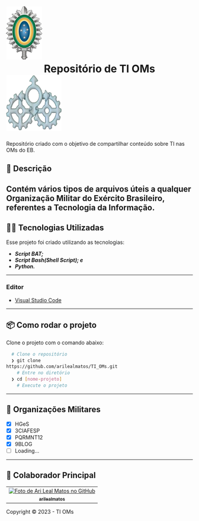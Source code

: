 # ![EB](https://github.com/arilealmatos/TI_OMs/blob/main/EB.png)<CENTER>Repositório de TI OMs</CENTER>![MNTCOM](https://github.com/arilealmatos/TI_OMs/blob/main/Mnt_Com.png)

Repositório criado com o objetivo de compartilhar 
conteúdo sobre TI nas OMs do EB.
## :rocket: Descrição
Contém vários tipos de arquivos úteis a qualquer Organização
Militar do Exército Brasileiro, referentes a Tecnologia da
Informação.
---
## 👨‍💻️ Tecnologias Utilizadas
Esse projeto foi criado utilizando as tecnologias:<br>
- ***Script BAT;***
- ***Script Bash(Shell Script); e***
- ***Python.***
---
### Editor
- [Visual Studio Code](https://code.visualstudio.com/)
---
## 📦️ Como rodar o projeto
Clone o projeto com o comando abaixo:
```bash
  # Clone o repositório
  ❯ git clone 
https://github.com/arilealmatos/TI_OMs.git
	# Entre no diretório
  ❯ cd [nome-projeto]
	# Execute o projeto
```
---
## 🔮 Organizações Militares
- [x] HGeS
- [X] 3CIAFESP
- [X] PQRMNT12
- [X] 9BLOG
- [ ] Loading...
---
## :handshake: Colaborador Principal
<table>
  <tr>
    <td align="center">
      <a href="http://github.com/arilealmatos">
        <img src="https://avatars.githubusercontent.com/u/49329629?s=40&v=4" width="100px;" alt="Foto de Ari Leal Matos no GitHub"/><br>
        <sub>
          <b>arilealmatos</b>
        </sub>
      </a>
    </td>
  </tr>
</table>

Copyright :copyright: 2023 - TI OMs
